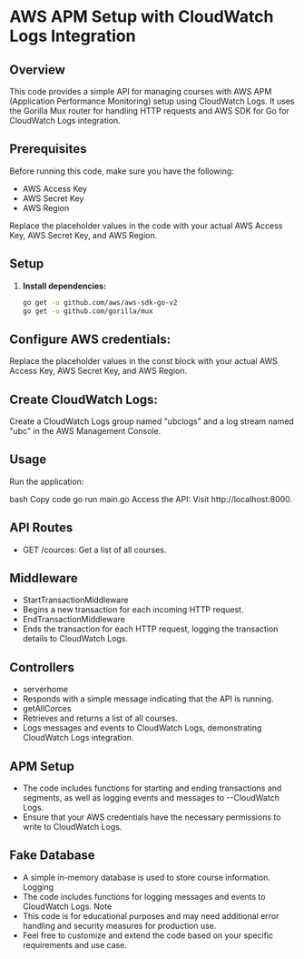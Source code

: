 # AWS APM Setup with CloudWatch Logs Integration

## Overview

This code provides a simple API for managing courses with AWS APM (Application Performance Monitoring) setup using CloudWatch Logs. It uses the Gorilla Mux router for handling HTTP requests and AWS SDK for Go for CloudWatch Logs integration.

## Prerequisites

Before running this code, make sure you have the following:

- AWS Access Key
- AWS Secret Key
- AWS Region

Replace the placeholder values in the code with your actual AWS Access Key, AWS Secret Key, and AWS Region.

## Setup

1. **Install dependencies:**
   ```bash
   go get -u github.com/aws/aws-sdk-go-v2
   go get -u github.com/gorilla/mux
## Configure AWS credentials:
Replace the placeholder values in the const block with your actual AWS Access Key, AWS Secret Key, and AWS Region.

## Create CloudWatch Logs:
Create a CloudWatch Logs group named "ubclogs" and a log stream named "ubc" in the AWS Management Console.

## Usage
Run the application:

bash
Copy code
go run main.go
Access the API:
Visit http://localhost:8000.

## API Routes
- GET /cources: Get a list of all courses.

## Middleware
- StartTransactionMiddleware
- Begins a new transaction for each incoming HTTP request.
- EndTransactionMiddleware
- Ends the transaction for each HTTP request, logging the transaction details to CloudWatch Logs.

## Controllers
- serverhome
- Responds with a simple message indicating that the API is running.
- getAllCorces
- Retrieves and returns a list of all courses.
- Logs messages and events to CloudWatch Logs, demonstrating CloudWatch Logs integration.


## APM Setup
- The code includes functions for starting and ending transactions and segments, as well as logging events and messages to --CloudWatch Logs.
- Ensure that your AWS credentials have the necessary permissions to write to CloudWatch Logs.

## Fake Database
- A simple in-memory database is used to store course information.
Logging
- The code includes functions for logging messages and events to CloudWatch Logs.
Note
- This code is for educational purposes and may need additional error handling and security measures for production use.
- Feel free to customize and extend the code based on your specific requirements and use case.
